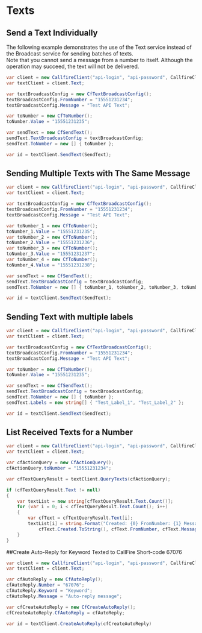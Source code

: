 Texts
=====

## Send a Text Individually

The following example demonstrates the use of the Text service instead of the
Broadcast service for sending batches of texts.  
Note that you cannot send a message from a number to itself. Although the operation
may succeed, the text will not be delivered.

```c#
var client = new CallfireClient("api-login", "api-password", CallfireClients.Rest);
var textClient = client.Text;

var textBroadcastConfig = new CfTextBroadcastConfig();
textBroadcastConfig.FromNumber = "15551231234";
textBroadcastConfig.Message = "Test API Text";

var toNumber = new CfToNumber();
toNumber.Value = "15551231235";

var sendText = new CfSendText();
sendText.TextBroadcastConfig = textBroadcastConfig;
sendText.ToNumber = new [] { toNumber };

var id = textClient.SendText(SendText);
```

## Sending Multiple Texts with The Same Message

```c#
var client = new CallfireClient("api-login", "api-password", CallfireClients.Rest);
var textClient = client.Text;

var textBroadcastConfig = new CfTextBroadcastConfig();
textBroadcastConfig.FromNumber = "15551231234";
textBroadcastConfig.Message = "Test API Text";

var toNumber_1 = new CfToNumber();
toNumber_1.Value = "15551231235";
var toNumber_2 = new CfToNumber();
toNumber_2.Value = "15551231236";
var toNumber_3 = new CfToNumber();
toNumber_3.Value = "15551231237";
var toNumber_4 = new CfToNumber();
toNumber_4.Value = "15551231238";

var sendText = new CfSendText();
sendText.TextBroadcastConfig = textBroadcastConfig;
sendText.ToNumber = new [] { toNumber_1, toNumber_2, toNumber_3, toNumber_4 };

var id = textClient.SendText(SendText);
```

## Sending Text with multiple labels

```c#
var client = new CallfireClient("api-login", "api-password", CallfireClients.Rest);
var textClient = client.Text;

var textBroadcastConfig = new CfTextBroadcastConfig();
textBroadcastConfig.FromNumber = "15551231234";
textBroadcastConfig.Message = "Test API Text";

var toNumber = new CfToNumber();
toNumber.Value = "15551231235";

var sendText = new CfSendText();
sendText.TextBroadcastConfig = textBroadcastConfig;
sendText.ToNumber = new [] { toNumber };
sendText.Labels = new string[] { "Test_Label_1", "Test_Label_2" };

var id = textClient.SendText(SendText);
```

## List Received Texts for a Number

```c#
var client = new CallfireClient("api-login", "api-password", CallfireClients.Rest);
var textClient = client.Text;

var cfActionQuery = new CfActionQuery();
cfActionQuery.toNumber = "15551231234";

var cfTextQueryResult = textClient.QueryTexts(cfActionQuery);

if (cfTextQueryResult.Text != null)
{
	var textList = new string[cfTextQueryResult.Text.Count()];
	for (var i = 0; i < cfTextQueryResult.Text.Count(); i++)
	{
		var cfText = cfTextQueryResult.Text[i];
		textList[i] = string.Format("Created: {0} FromNumber: {1} Message: {2}",
			cfText.Created.ToString(), cfText.FromNumber, cfText.Message);
	}
}
```

##Create Auto-Reply for Keyword Texted to CallFire Short-code 67076

```c#
var client = new CallfireClient("api-login", "api-password", CallfireClients.Rest);
var textClient = client.Text;

var cfAutoReply = new CfAutoReply();
cfAutoReply.Number = "67076";
cfAutoReply.Keyword = "Keyword";
cfAutoReply.Message = "Auto-reply message";

var cfCreateAutoReply = new CfCreateAutoReply();
cfCreateAutoReply.CfAutoReply = cfAutoReply;

var id = textClient.CreateAutoReply(cfCreateAutoReply)
```
